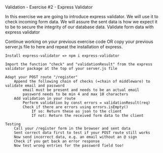 Validation - Exercise #2 - Express Validator

In this exercise we are going to introduce express validator. We will use it to check incoming form data. We will assure the sent data is how we expect it to be to secure the integrity of our database data.
Validate form data with express validator

Continue working on your previous exercise code OR copy your previous server.js file to here and repeat the installation of express.

    Install express-validator => npm i express-validator

    Import the function "check" and "validationResult" from the express validator package at the top of your server.js file

    Adapt your POST route "/register"
        Append the following chain of checks (=chain of middleware) to validate email and password
            email must be present and needs to be an actual email
            password needs to be min 4 and max 10 characters
        Add validation in your route
            Perform validation by const errors = validationResult(req)
            Check if there are errors using errors.isEmpty()
                If so: Return these as json to the client
                If not: Return the received form data to the client

    Testing
        Call your /register form in the browser and sent data
        Sent correct data first to test if your POST route still works
        Now send incorrect data, e.g. an email without an @ sign
        Check if you get back an error response
        Now test wrong entries for the password field too!
